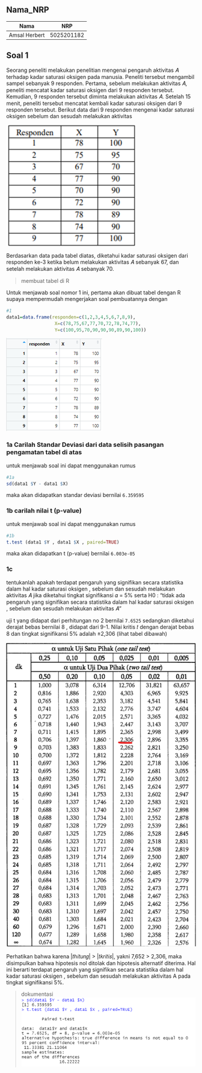 ## Nama_NRP
| Nama             | NRP        |
|------------------|------------|
| Amsal Herbert    | 5025201182 |

## Soal 1
Seorang peneliti melakukan penelitian mengenai pengaruh aktivitas 𝐴 terhadap
kadar saturasi oksigen pada manusia. Peneliti tersebut mengambil sampel
sebanyak 9 responden. Pertama, sebelum melakukan aktivitas 𝐴, peneliti mencatat
kadar saturasi oksigen dari 9 responden tersebut. Kemudian, 9 responden tersebut
diminta melakukan aktivitas 𝐴. Setelah 15 menit, peneliti tersebut mencatat kembali
kadar saturasi oksigen dari 9 responden tersebut. Berikut data dari 9 responden
mengenai kadar saturasi oksigen sebelum dan sesudah melakukan aktivitas

![1a](https://github.com/bosbonta/P2_Probstat_F_5025201182/blob/main/screenshot/pic.1a.png)

Berdasarkan data pada tabel diatas, diketahui kadar saturasi oksigen dari
responden ke-3 ketika belum melakukan aktivitas 𝐴 sebanyak 67, dan setelah
melakukan aktivitas 𝐴 sebanyak 70.

>membuat tabel di R

Untuk menjawab soal nomor 1 ini, pertama akan dibuat tabel dengan R supaya mempermudah mengerjakan soal
pembuatannya dengan 

``` R
#1
data1=data.frame(responden=c(1,2,3,4,5,6,7,8,9),
                  X=c(78,75,67,77,70,72,78,74,77), 
                  Y=c(100,95,70,90,90,90,89,90,100))

```

![1b](https://github.com/bosbonta/P2_Probstat_F_5025201182/blob/main/screenshot/pic.1b.png)

### 1a Carilah Standar Deviasi dari data selisih pasangan pengamatan tabel di atas

untuk menjawab soal ini dapat menggunakan rumus

``` R
#1a
sd(data1 $Y - data1 $X)
```
maka akan didapatkan standar deviasi bernilai ```6.359595```

### 1b carilah nilai t (p-value)

untuk menjawab soal ini dapat menggunakan rumus

``` R
#1b
t.test (data1 $Y , data1 $X , paired=TRUE)
```
maka akan didapatkan t (p-value) bernilai ```6.003e-05```

### 1c

tentukanlah apakah terdapat pengaruh yang signifikan secara statistika
dalam hal kadar saturasi oksigen , sebelum dan sesudah melakukan
aktivitas 𝐴 jika diketahui tingkat signifikansi 𝛼 = 5% serta H0 : “tidak ada
pengaruh yang signifikan secara statistika dalam hal kadar saturasi
oksigen , sebelum dan sesudah melakukan aktivitas 𝐴”

uji t yang didapat dari perhitungan no 2 bernilai ```7.6525``` 
sedangkan diketahui derajat bebas bernilai 8 , didapat dari 9-1. Nilai kritis 𝑡 dengan derajat bebas 8 dan tingkat signifikansi 5%
adalah ±2,306 (lihat tabel dibawah)

![1c](https://github.com/bosbonta/P2_Probstat_F_5025201182/blob/main/screenshot/pic.1c.png)

Perhatikan bahwa karena |𝑡ℎ𝑖𝑡𝑢𝑛𝑔| > |𝑡𝑘𝑟𝑖𝑡𝑖𝑠|, yakni 7,652 > 2,306, maka disimpulkan bahwa
hipotesis nol ditolak dan hipotesis alternatif diterima. Hal ini berarti terdapat pengaruh yang
signifikan secara statistika dalam hal kadar saturasi oksigen , sebelum dan sesudah melakukan
aktivitas A pada tingkat signifikansi 5%.

>dokumentasi
![1d](https://github.com/bosbonta/P2_Probstat_F_5025201182/blob/main/screenshot/pic1.png)
